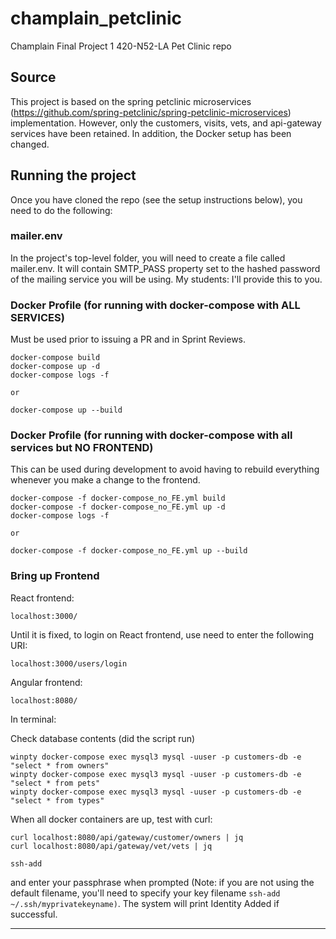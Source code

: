 # champlain_petclinic

Champlain Final Project 1 420-N52-LA Pet Clinic repo

## Source
This project is based on the spring petclinic microservices (https://github.com/spring-petclinic/spring-petclinic-microservices) implementation.
However, only the customers, visits, vets, and api-gateway services have been retained. In addition, the 
Docker setup has been changed.


## Running the project
Once you have cloned the repo (see the setup instructions below), you need to do the following:

### mailer.env
In the project's top-level folder, you will need to create a file called mailer.env. It will contain SMTP_PASS property set to the hashed password of the mailing service you will be using. 
My students: I'll provide this to you. 


### Docker Profile (for running with docker-compose with ALL SERVICES)
Must be used prior to issuing a PR and in Sprint Reviews.
```
docker-compose build
docker-compose up -d
docker-compose logs -f

or

docker-compose up --build
```

### Docker Profile (for running with docker-compose with all services but NO FRONTEND)
This can be used during development to avoid having to rebuild everything whenever you make a change to the frontend. 
```
docker-compose -f docker-compose_no_FE.yml build
docker-compose -f docker-compose_no_FE.yml up -d
docker-compose logs -f

or

docker-compose -f docker-compose_no_FE.yml up --build
```
### Bring up Frontend
React frontend:
```
localhost:3000/
```
Until it is fixed, to login on React frontend, use need to enter the following URI:
```
localhost:3000/users/login
```
Angular frontend:
```
localhost:8080/
```
In terminal:

Check database contents (did the script run)
```
winpty docker-compose exec mysql3 mysql -uuser -p customers-db -e "select * from owners"
winpty docker-compose exec mysql3 mysql -uuser -p customers-db -e "select * from pets"
winpty docker-compose exec mysql3 mysql -uuser -p customers-db -e "select * from types"
```
When all docker containers are up, test with curl:
```
curl localhost:8080/api/gateway/customer/owners | jq
curl localhost:8080/api/gateway/vet/vets | jq
```

```
ssh-add
```
and enter your passphrase when prompted (Note: if you are not using the default filename, you'll need to specify your key filename `ssh-add ~/.ssh/myprivatekeyname)`. The system will print Identity Added if successful.

---
